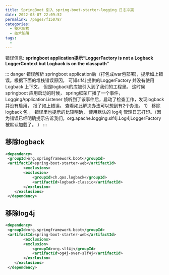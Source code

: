 ```yaml
---
title: SpringBoot 引入 spring-boot-starter-logging 日志冲突
date: 2022-03-07 22:09:52
permalink: /pages/f15078/
categories: 
  - 技术架构
  - 技术陷阱
tags: 
  - 
---
```

错误信息: **springboot application提示“LoggerFactory is not a Logback LoggerContext but Logback is on the classpath”**

::: danger 错误解析
springboot application后（打包成war包部署)，提示如上错误。根据下面的堆栈错误原因， 可知slf4j 提供的LoggerFactory 并没有使用Logback 上下文， 但是logback的库被引入到了我们的工程里。 这时候springboot 应用启动的时候， spring框架广播了一个事件， LoggingApplicationListener 侦听到了该事件后，启动了检查工作，发现logback并没有启用， 报了如上错误。 查看如此解决办法可以想到有2个办法。 1）  移除logback 包 ， 错误里也提示的比较明确， 使用默认的 log4j 管理日志打印。（因为错误已经明确提示告诉我们，org.apache.logging.slf4j.Log4jLoggerFactory 被默认加载了。 ） 
:::
## 移除logback
```xml 
<dependency>
 <groupId>org.springframework.boot</groupId>
 <artifactId>spring-boot-starter-web</artifactId>
        <exclusions>
        <exclusion>
            <groupId>ch.qos.logback</groupId>
            <artifactId>logback-classic</artifactId>
        </exclusion>
    </exclusions>
 </dependency>
```
## 移除log4j
```xml 
<dependency>
 <groupId>org.springframework.boot</groupId>
 <artifactId>spring-boot-starter-web</artifactId>
        <exclusions>
        <exclusion>
            <groupId>org.slf4j</groupId>
            <artifactId>og4j-over-slf4j</artifactId>
        </exclusion>
    </exclusions>
 </dependency>
```